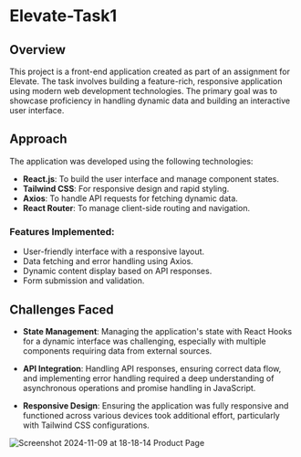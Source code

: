 # Elevate-Task1

## Overview

This project is a front-end application created as part of an assignment for Elevate. The task involves building a feature-rich, responsive application using modern web development technologies. The primary goal was to showcase proficiency in handling dynamic data and building an interactive user interface.

## Approach

The application was developed using the following technologies:

- **React.js**: To build the user interface and manage component states.
- **Tailwind CSS**: For responsive design and rapid styling.
- **Axios**: To handle API requests for fetching dynamic data.
- **React Router**: To manage client-side routing and navigation.

### Features Implemented:

- User-friendly interface with a responsive layout.
- Data fetching and error handling using Axios.
- Dynamic content display based on API responses.
- Form submission and validation.

## Challenges Faced

- **State Management**: Managing the application's state with React Hooks for a dynamic interface was challenging, especially with multiple components requiring data from external sources.

- **API Integration**: Handling API responses, ensuring correct data flow, and implementing error handling required a deep understanding of asynchronous operations and promise handling in JavaScript.

- **Responsive Design**: Ensuring the application was fully responsive and functioned across various devices took additional effort, particularly with Tailwind CSS configurations.

![Screenshot 2024-11-09 at 18-18-14 Product Page](https://github.com/user-attachments/assets/43a34804-2eb2-4756-93a4-d93a52bb281f)
